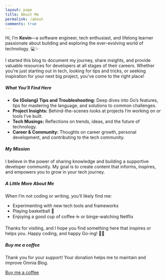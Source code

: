 ```yaml
---
layout: page
title: About Me
permalink: /about
comments: true
---
```


<div class="row justify-content-between">
<div class="col-md-8 pr-5">

<p>Hi, I’m <strong>Kevin</strong>—a software engineer, tech enthusiast, and lifelong learner passionate about building and exploring the ever-evolving world of technology. 💻✨</p>

<p>I started this blog to document my journey, share insights, and provide valuable resources for developers at all stages of their careers. Whether you're just starting out in tech, looking for tips and tricks, or seeking inspiration for your next big project, you’ve come to the right place!</p>


<h5>What You'll Find Here</h5>
<ul>
    <li><strong>Go (Golang) Tips and Troubleshooting:</strong> Deep dives into Go’s features, tips for mastering the language, and solutions to common challenges.</li>
    <li><strong>Project Insights:</strong> Behind-the-scenes looks at projects I’m working on or tools I’ve built.</li>
    <li><strong>Tech Musings:</strong> Reflections on trends, ideas, and the future of technology.</li>
    <li><strong>Career & Community:</strong> Thoughts on career growth, personal development, and contributing to the tech community.</li>
</ul>

<h5>My Mission</h5>
<p>I believe in the power of sharing knowledge and building a supportive developer community. My goal is to create content that informs, inspires, and empowers you to grow in your tech journey.</p>


<h5>A Little More About Me</h5>
<p>When I’m not coding or writing, you’ll likely find me:</p>
<ul>
    <li>Experimenting with new tech tools and frameworks</li>
    <li>Playing basketball 🏀</li>
    <li>Enjoying a good cup of coffee ☕ or binge-watching Netflix</li>
</ul>

<p>Thanks for visiting, and I hope you find something here that inspires or helps you. Happy coding, and happy Go-ing! 🐹✨</p>

</div>

<div class="col-md-4">

<div class="sticky-top sticky-top-80">
<h5>Buy me a coffee</h5>

<p>Thank you for your support! Your donation helps me to maintain and improve Omnia Blog.</p>

<a target="_blank" href="https://www.wowthemes.net/donate/" class="btn btn-danger">Buy me a coffee</a> 

</div>
</div>
</div>

